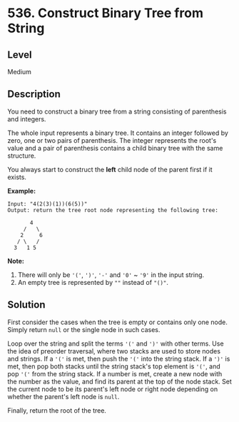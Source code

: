 # 536. Construct Binary Tree from String
## Level
Medium

## Description
You need to construct a binary tree from a string consisting of parenthesis and integers.

The whole input represents a binary tree. It contains an integer followed by zero, one or two pairs of parenthesis. The integer represents the root's value and a pair of parenthesis contains a child binary tree with the same structure.

You always start to construct the **left** child node of the parent first if it exists.

**Example:**
```
Input: "4(2(3)(1))(6(5))"
Output: return the tree root node representing the following tree:

       4
     /   \
    2     6
   / \   / 
  3   1 5
```

**Note:**
1. There will only be `'('`, `')'`, `'-'` and `'0'` ~ `'9'` in the input string.
2. An empty tree is represented by `""` instead of `"()"`.

## Solution
First consider the cases when the tree is empty or contains only one node. Simply return `null` or the single node in such cases.

Loop over the string and split the terms `'('` and `')'` with other terms. Use the idea of preorder traversal, where two stacks are used to store nodes and strings. If a `'('` is met, then push the `'('` into the string stack. If a `')'` is met, then pop both stacks until the string stack's top element is `'('`, and pop `'('` from the string stack. If a number is met, create a new node with the number as the value, and find its parent at the top of the node stack. Set the current node to be its parent's left node or right node depending on whether the parent's left node is `null`.

Finally, return the root of the tree.
